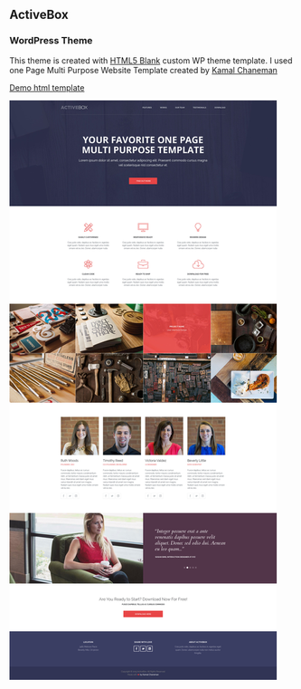 ## ActiveBox
### WordPress Theme

This theme is created  with [HTML5 Blank](http://html5blank.com) custom WP theme template.
I used one Page Multi Purpose Website Template created by [Kamal Chaneman](http://kamalchaneman.com/)

[Demo html template](http://kamalchaneman.com/activebox/)

![Screenshot](/docs/ActiveBox.jpg)